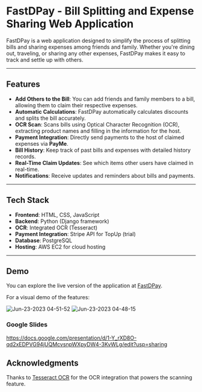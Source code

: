 # FastDPay - Bill Splitting and Expense Sharing Web Application

FastDPay is a web application designed to simplify the process of splitting bills and sharing expenses among friends and family. Whether you're dining out, traveling, or sharing any other expenses, FastDPay makes it easy to track and settle up with others.

---

## Features

- **Add Others to the Bill**: You can add friends and family members to a bill, allowing them to claim their respective expenses.
- **Automatic Calculations**: FastDPay automatically calculates discounts and splits the bill accurately.
- **OCR Scan**: Scans bills using Optical Character Recognition (OCR), extracting product names and filling in the information for the host.
- **Payment Integration**: Directly send payments to the host of claimed expenses via **PayMe**.
- **Bill History**: Keep track of past bills and expenses with detailed history records.
- **Real-Time Claim Updates**: See which items other users have claimed in real-time.
- **Notifications**: Receive updates and reminders about bills and payments.

---

## Tech Stack

- **Frontend**: HTML, CSS, JavaScript
- **Backend**: Python (Django framework)
- **OCR**: Integrated OCR (Tesseract)
- **Payment Integration**: Stripe API for TopUp (trial)
- **Database**: PostgreSQL
- **Hosting**: AWS EC2 for cloud hosting

---

## Demo

You can explore the live version of the application at [FastDPay](https://fastdpay.online).

For a visual demo of the features:

![Jun-23-2023 04-51-52](https://github.com/user-attachments/assets/10ea8f7e-8657-4f0e-b369-382462d802ec)
![Jun-23-2023 04-48-15](https://github.com/user-attachments/assets/555f887f-d6e6-4ccc-b125-0a7feed9f4d2)

### Google Slides
https://docs.google.com/presentation/d/1-Y_rXD8O-qd2xEDPVG94jUQMcvsnpWXpyDW4-3KvWLg/edit?usp=sharing

## Acknowledgments
Thanks to [Tesseract OCR](https://github.com/tesseract-ocr/tesseract) for the OCR integration that powers the scanning feature.
